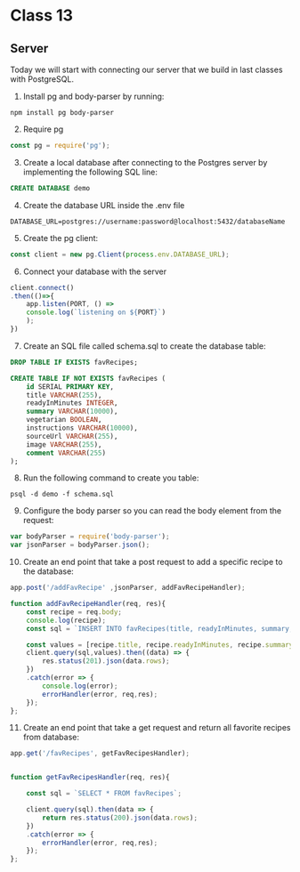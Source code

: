 # Class 13


## **Server**
Today we will start with connecting our server that we build in last classes with PostgreSQL.

1. Install pg and body-parser by running:

```
npm install pg body-parser
```

2. Require pg
```javascript
const pg = require('pg');
```
3. Create a local database after connecting to the Postgres server by implementing the following SQL line:

```sql
CREATE DATABASE demo 
```
4. Create the database URL inside the .env file

```
DATABASE_URL=postgres://username:password@localhost:5432/databaseName 
```

5. Create the pg client:

```javascript
const client = new pg.Client(process.env.DATABASE_URL);
```

6. Connect your database with the server

```javascript
client.connect()
.then(()=>{
    app.listen(PORT, () =>
    console.log(`listening on ${PORT}`)
    );
})
```

7. Create an SQL file called schema.sql to create the database table:

```sql
DROP TABLE IF EXISTS favRecipes;

CREATE TABLE IF NOT EXISTS favRecipes (
    id SERIAL PRIMARY KEY,
    title VARCHAR(255),
    readyInMinutes INTEGER,
    summary VARCHAR(10000),
    vegetarian BOOLEAN,
    instructions VARCHAR(10000),
    sourceUrl VARCHAR(255),
    image VARCHAR(255),
    comment VARCHAR(255)
);
```

8. Run the following command to create you table:

```
psql -d demo -f schema.sql
```

9. Configure the body parser so you can read the body element from the request:

```javascript
var bodyParser = require('body-parser');
var jsonParser = bodyParser.json();

```

10. Create an end point that take a post request to add a specific recipe to the database:

```javascript
app.post('/addFavRecipe' ,jsonParser, addFavRecipeHandler);

function addFavRecipeHandler(req, res){
    const recipe = req.body;
    console.log(recipe);
    const sql = `INSERT INTO favRecipes(title, readyInMinutes, summary, vegetarian, instructions, sourceUrl, image, comment) VALUES($1, $2, $3, $4, $5, $6, $7, $8) RETURNING *;`

    const values = [recipe.title, recipe.readyInMinutes, recipe.summary, recipe.vegetarian, recipe.instructions, recipe.sourceUrl, recipe.image, recipe.comment];
    client.query(sql,values).then((data) => {
        res.status(201).json(data.rows);
    })
    .catch(error => {
        console.log(error);
        errorHandler(error, req,res);
    });
};
```

11. Create an end point that take a get request and return all favorite recipes from database:

```javascript
app.get('/favRecipes', getFavRecipesHandler);


function getFavRecipesHandler(req, res){

    const sql = `SELECT * FROM favRecipes`;

    client.query(sql).then(data => {
        return res.status(200).json(data.rows);
    })
    .catch(error => {
        errorHandler(error, req,res);
    });
};
```
